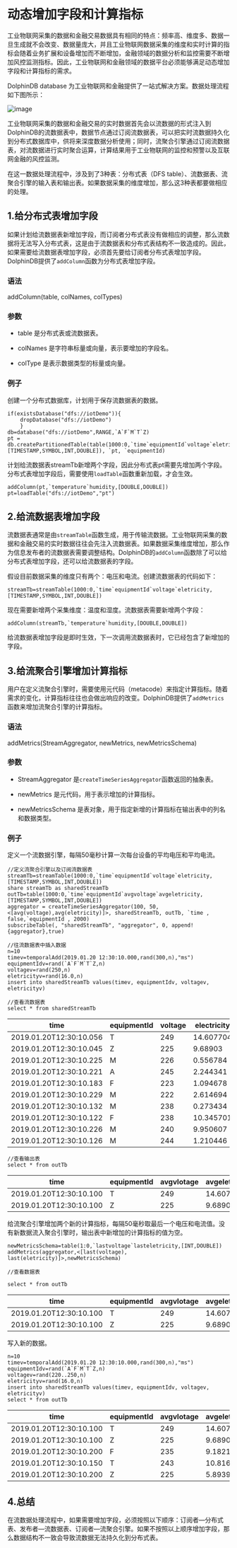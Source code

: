 # 动态增加字段和计算指标

工业物联网采集的数据和金融交易数据具有相同的特点：频率高、维度多、数据一旦生成就不会改变、数据量庞大，并且工业物联网数据采集的维度和实时计算的指标会随着业务扩展和设备增加而不断增加，金融领域的数据分析和监控需要不断增加风控监测指标。因此，工业物联网和金融领域的数据平台必须能够满足动态增加字段和计算指标的需求。

DolphinDB database 为工业物联网和金融提供了一站式解决方案。数据处理流程如下图所示：

![image](https://github.com/dolphindb/Tutorials_CN/blob/master/images/stream_cn.png?raw=true)

工业物联网采集的数据和金融交易的实时数据首先会以流数据的形式注入到DolphinDB的流数据表中，数据节点通过订阅流数据表，可以把实时流数据持久化到分布式数据库中，供将来深度数据分析使用；同时，流聚合引擎通过订阅流数据表，对流数据进行实时聚合运算，计算结果用于工业物联网的监控和预警以及互联网金融的风控监测。

在这一数据处理流程中，涉及到了3种表：分布式表（DFS table）、流数据表、流聚合引擎的输入表和输出表。如果数据采集的维度增加，那么这3种表都要做相应的处理。

## 1.给分布式表增加字段

如果计划给流数据表新增加字段，而订阅者分布式表没有做相应的调整，那么流数据将无法写入分布式表，这是由于流数据表和分布式表结构不一致造成的。因此，如果需要给流数据表增加字段，必须首先要给订阅者分布式表增加字段。DolphinDB提供了`addColumn`函数为分布式表增加字段。

### 语法

addColumn(table, colNames, colTypes)

### 参数

* table 是分布式表或流数据表。

* colNames 是字符串标量或向量，表示要增加的字段名。

* colType 是表示数据类型的标量或向量。

### 例子

创建一个分布式数据库，计划用于保存流数据表的数据。

```
if(existsDatabase("dfs://iotDemo")){
	dropDatabase("dfs://iotDemo")
	}
db=database("dfs://iotDemo",RANGE,`A`F`M`T`Z)
pt = db.createPartitionedTable(table(1000:0,`time`equipmentId`voltage`eletricity,[TIMESTAMP,SYMBOL,INT,DOUBLE]), `pt, `equipmentId)
```

计划给流数据表streamTb新增两个字段，因此分布式表pt需要先增加两个字段。分布式表增加字段后，需要使用`loadTable`函数重新加载，才会生效。

```
addColumn(pt,`temperature`humidity,[DOUBLE,DOUBLE])
pt=loadTable("dfs://iotDemo","pt")
```

## 2.给流数据表增加字段

流数据表通常是由`streamTable`函数生成，用于传输流数据。工业物联网采集的数据和金融交易的实时数据往往会先注入流数据表。如果数据采集维度增加，那么作为信息发布者的流数据表需要调整结构。DolphinDB的`addColumn`函数除了可以给分布式表增加字段，还可以给流数据表的字段。

假设目前数据采集的维度只有两个：电压和电流。创建流数据表的代码如下：

```
streamTb=streamTable(1000:0,`time`equipmentId`voltage`eletricity,[TIMESTAMP,SYMBOL,INT,DOUBLE])
```

现在需要新增两个采集维度：温度和湿度。流数据表需要新增两个字段：

```
addColumn(streamTb,`temperature`humidity,[DOUBLE,DOUBLE])
```

给流数据表增加字段是即时生效，下一次调用流数据表时，它已经包含了新增加的字段。

## 3.给流聚合引擎增加计算指标

用户在定义流聚合引擎时，需要使用元代码（metacode）来指定计算指标。随着需求的变化，计算指标往往也会做出响应的改变。DolphinDB提供了`addMetrics`函数来增加流聚合引擎的计算指标。

### 语法

addMetrics(StreamAggregator, newMetrics, newMetricsSchema)

### 参数

* StreamAggregator 是`createTimeSeriesAggregator`函数返回的抽象表。

* newMetrics 是元代码，用于表示增加的计算指标。

* newMetricsSchema 是表对象，用于指定新增的计算指标在输出表中的列名和数据类型。

### 例子

定义一个流数据引擎，每隔50毫秒计算一次每台设备的平均电压和平均电流。

```
//定义流聚合引擎以及订阅流数据表
streamTb=streamTable(1000:0,`time`equipmentId`voltage`eletricity,[TIMESTAMP,SYMBOL,INT,DOUBLE])
share streamTb as sharedStreamTb
outTb=table(1000:0,`time`equipmentId`avgvoltage`avgeletricity,[TIMESTAMP,SYMBOL,INT,DOUBLE])
aggregator = createTimeSeriesAggregator(100, 50, <[avg(voltage),avg(eletricity)]>, sharedStreamTb, outTb, `time , false,`equipmentId , 2000)
subscribeTable(, "sharedStreamTb", "aggregator", 0, append!{aggregator},true)

//往流数据表中插入数据
n=10
timev=temporalAdd(2019.01.20 12:30:10.000,rand(300,n),"ms")
equipmentIdv=rand(`A`F`M`T`Z,n)
voltagev=rand(250,n)
eletricityv=rand(16.0,n)
insert into sharedStreamTb values(timev, equipmentIdv, voltagev, eletricityv)

//查看流数据表
select * from sharedStreamTb

```
|time                   |equipmentId|voltage|electricity|
|----                   |-----------|-------|-----------|
|2019.01.20T12:30:10.056|T          |249    |14.607704  |
|2019.01.20T12:30:10.045|Z          |225    |9.68903    |
|2019.01.20T12:30:10.225|M          |226    |0.556784   |
|2019.01.20T12:30:10.221|A          |245    |2.244341   |
|2019.01.20T12:30:10.183|F          |223    |1.094678   |
|2019.01.20T12:30:10.229|M          |222    |2.614694   |
|2019.01.20T12:30:10.132|M          |238    |0.273434   |
|2019.01.20T12:30:10.122|F          |238    |10.345701  |
|2019.01.20T12:30:10.226|M          |240    |9.950607   |
|2019.01.20T12:30:10.126|M          |244    |1.210446   |

```
//查看输出表
select * from outTb
```

|time                   |equipmentId|avgvlotage|avgeletricity|
|----                   |-----------|----------|-------------|
|2019.01.20T12:30:10.100|T          |249       |14.607704    |
|2019.01.20T12:30:10.100|Z          |225       |9.68903      |

给流聚合引擎增加两个新的计算指标，每隔50毫秒取最后一个电压和电流值。没有新数据流入聚合引擎时，输出表中新增加的计算指标的值为空。

```
newMetricsSchema=table(1:0,`lastvoltage`lasteletricity,[INT,DOUBLE])
addMetrics(aggregator,<[last(voltage), last(eletricity)]>,newMetricsSchema)

//查看数据表

select * from outTb

```
|time                   |equipmentId|avgvlotage|avgeletricity|lastvoltage|lasteletricity|
|----                   |-----------|----------|-------------|---|---|
|2019.01.20T12:30:10.100|T          |249       |14.607704    |||
|2019.01.20T12:30:10.100|Z          |225       |9.68903      |||

写入新的数据。

```
n=10
timev=temporalAdd(2019.01.20 12:30:10.000,rand(300,n),"ms")
equipmentIdv=rand(`A`F`M`T`Z,n)
voltagev=rand(220..250,n)
eletricityv=rand(16.0,n)
insert into sharedStreamTb values(timev, equipmentIdv, voltagev, eletricityv)
select * from outTb
```

|time                   |equipmentId|avgvlotage|avgeletricity|lastvoltage|lasteletricity|
|----                   |-----------|----------|-------------|---|---|
|2019.01.20T12:30:10.100|T          |249       |14.607704    |||
|2019.01.20T12:30:10.100|Z          |225       |9.68903      |||
|2019.01.20T12:30:10.200|F          |235       |9.182104     |234|14.896723|
|2019.01.20T12:30:10.150|T          |243       |10.816871    |236|7.026039|
|2019.01.20T12:30:10.200|Z          |225       |5.893952     |225|2.098874|

## 4.总结

在流数据处理流程中，如果需要增加字段，必须按照以下顺序：订阅者—分布式表、发布者—流数据表、订阅者—流聚合引擎。如果不按照以上顺序增加字段，那么数据结构不一致会导致流数据无法持久化到分布式表。

